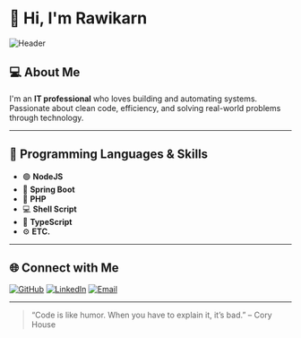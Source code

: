 # 👋 Hi, I'm Rawikarn

![Header](A_GitHub_README_introduction_image_features_Rawika.png)

## 💻 About Me
I'm an **IT professional** who loves building and automating systems.  
Passionate about clean code, efficiency, and solving real-world problems through technology.

---

## 🧠 Programming Languages & Skills
- 🟢 **NodeJS**
- 🍃 **Spring Boot**
- 🐘 **PHP**
- 💻 **Shell Script**
- 🔷 **TypeScript**
- ⚙️ **ETC.**

---

## 🌐 Connect with Me
[![GitHub](https://img.shields.io/badge/GitHub-Rawikarn-black?style=flat&logo=github)](https://github.com/oyaai)
[![LinkedIn](https://img.shields.io/badge/LinkedIn-Rawikarn-blue?style=flat&logo=linkedin)](https://www.linkedin.com/in/rawikarn-ketkaew-585683b9/)
[![Email](https://img.shields.io/badge/Email-rawikarn@example.com-red?style=flat&logo=gmail)](mailto:rawikarn.k@gmail.com)

---

> “Code is like humor. When you have to explain it, it’s bad.” – Cory House
